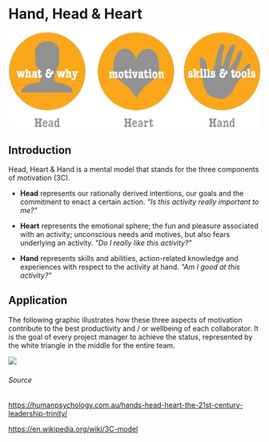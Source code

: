 # Hand, Head & Heart
![](drawings/Head-Heart-Hand.png)
## Introduction

Head, Heart & Hand is a mental model that stands for the three components of motivation (3C).

 - **Head** represents our rationally derived intentions, our goals and the commitment to enact a certain action.
 _"Is this activity really important to me?"_

 - **Heart** represents the emotional sphere; the fun and pleasure associated with an activity; unconscious needs and motives, but also fears underlying an activity.
_"Do I really like this activity?"_

 - **Hand** represents skills and abilities, action-related knowledge and experiences with respect to the activity at hand.
_"Am I good at this activity?"_

## Application
The following graphic illustrates how these three aspects of motivation contribute to the best productivity and / or wellbeing of each collaborator. It is the goal of every project manager to achieve the status, represented by the white triangle in the middle for the entire team.

![](https://upload.wikimedia.org/wikipedia/commons/thumb/1/1a/3C-model_Fig3.jpg/450px-3C-model_Fig3.jpg)

###### Source
https://humanpsychology.com.au/hands-head-heart-the-21st-century-leadership-trinity/

https://en.wikipedia.org/wiki/3C-model